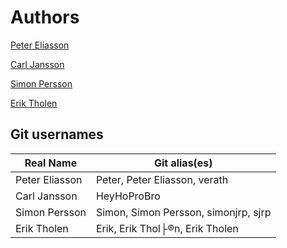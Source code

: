 # Authors

[Peter Eliasson](https://github.com/verath)

[Carl Jansson](https://github.com/HeyHoProBro)

[Simon Persson](https://github.com/tholene)

[Erik Tholen](https://github.com/tholene)

## Git usernames

Real Name       | Git alias(es)       
--------------- | --------------
Peter Eliasson  | Peter, Peter Eliasson, verath
Carl Jansson    | HeyHoProBro
Simon Persson   | Simon, Simon Persson, simonjrp, sjrp
Erik Tholen     | Erik, Erik Thol├®n, Erik Tholen  


 
